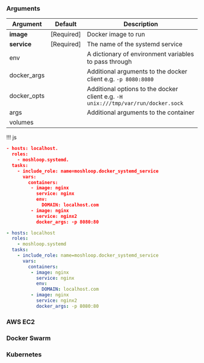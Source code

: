 
### Arguments

| Argument       | Default              | Description |
| -------------- | -------------------- | ----------- |
| **image**        | [Required]           | Docker image to run  |
| **service** | [Required]       | The name of the systemd service |
| env     |                      | A dictionary of environment variables to pass through |
| docker_args |                      | Additional arguments to the docker client e.g. `-p 8080:8080` |
| docker_opts | | Additional options to the docker client e.g. `-H unix:///tmp/var/run/docker.sock` |
| args |                   | Additional arguments to the container |
| volumes |                |                                       |


!!! js
``` json
- hosts: localhost.
  roles:
    - moshloop.systemd.
  tasks:
    - include_role: name=moshloop.docker_systemd_service
      vars:
        containers:
         - image: nginx
           service: nginx
           env:
             DOMAIN: localhost.com
         - image: nginx
           service: nginx2
           docker_args: -p 8080:80
```

``` yaml
- hosts: localhost
  roles:
    - moshloop.systemd
  tasks:
    - include_role: name=moshloop.docker_systemd_service
      vars:
        containers:
         - image: nginx
           service: nginx
           env:
             DOMAIN: localhost.com
         - image: nginx
           service: nginx2
           docker_args: -p 8080:80
```



### AWS EC2
### Docker Swarm
### Kubernetes



